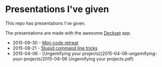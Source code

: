 # Presentations I've given

This repo has presentations I've given.

The presentations are made with the awesome [Deckset](http://www.decksetapp.com/) app.

* 2015-09-30 - [Mini-code retreat](2015-09-30-code-retreat/2015-09-30-code-retreat.pdf)
* 2015-08-21 - [Stupid command line tricks](2015-08-21-stupid-command-line-tricks/stupid_command_line_tricks.pdf)
* 2015-04-06 - [Ungemifying your projects](2015-04-06-ungemifying-your-projects/2015-04-06 Ungemifying your projects.pdf)
